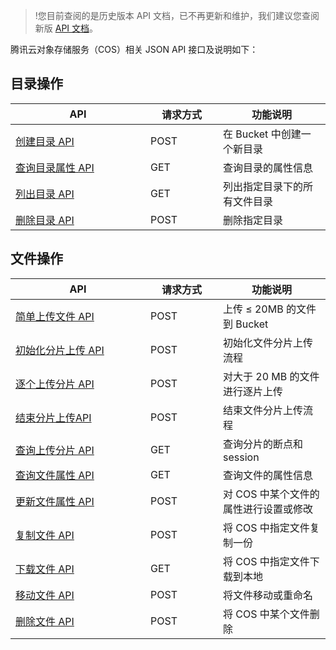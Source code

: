 >!您目前查阅的是历史版本 API 文档，已不再更新和维护，我们建议您查阅新版 [API 文档](https://cloud.tencent.com/document/product/436/7751)。

腾讯云对象存储服务（COS）相关 JSON API 接口及说明如下：<style  rel="stylesheet"> table th:nth-of-type(1) { width: 200px; }table th:nth-of-type(2) { width: 100px; }</style>

## 目录操作

| API  |  请求方式    | 功能说明  |  
| -- | ----- | -- | 
| [创建目录 API ](https://cloud.tencent.com/document/product/436/6061)   | POST |   在 Bucket 中创建一个新目录 | 
|  [查询目录属性 API ](https://cloud.tencent.com/document/product/436/6063)   | GET  |       查询目录的属性信息 |
|   [列出目录 API ](https://cloud.tencent.com/document/product/436/6062)    | GET  | 列出指定目录下的所有文件目录  |
|  [删除目录 API ](https://cloud.tencent.com/document/product/436/6064)    | POST |  删除指定目录 |

## 文件操作

|   API    | 请求方式 |                   功能说明                   |
| ----- | -- | -------------------------------------- |
|   [简单上传文件 API](https://cloud.tencent.com/document/product/436/6066)     | POST |  上传 ≤ 20MB 的文件到 Bucket   |
|   [初始化分片上传 API](https://cloud.tencent.com/document/product/436/6067)   | POST |   初始化文件分片上传流程  |
|  [逐个上传分片 API](https://cloud.tencent.com/document/product/436/6068)    | POST |  对大于 20 MB 的文件进行逐片上传   |
|  [结束分片上传API](https://cloud.tencent.com/document/product/436/6074)    | POST |  结束文件分片上传流程  | 
|   [查询上传分片 API](https://cloud.tencent.com/document/product/436/6070)     | GET  |  查询分片的断点和 session |
| [查询文件属性 API](https://cloud.tencent.com/document/product/436/6069)   | GET  |  查询文件的属性信息 |
|    [更新文件属性 API](https://cloud.tencent.com/document/product/436/6072)    | POST | 对 COS 中某个文件的属性进行设置或修改   |
|   [复制文件 API]( https://cloud.tencent.com/document/product/436/7419)   | POST  |  将 COS 中指定文件复制一份|
|   [下载文件 API]( https://cloud.tencent.com/document/product/436/8429)   | GET  |  将 COS 中指定文件下载到本地|
|   [移动文件 API](https://cloud.tencent.com/document/product/436/6730)   | POST | 将文件移动或重命名 |
|  [删除文件 API](https://cloud.tencent.com/document/product/436/6073)    | POST | 将 COS 中某个文件删除 |




